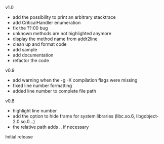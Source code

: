 v1.0
  - add the possibility to print an arbitrary stacktrace
  - add CriticalHandler enumeration
  - fix the ??:00 bug
  - unknown methods are not highlighted anymore
  - display the method name from addr2line
  - clean up and format code
  - add sample
  - add documentation
  - refactor the code

v0.9
  - add warning when the -g -X compilation flags were missing
  - fixed line number formatting
  - added line number to complete file path

v0.8
  - highlight line number
  - add the option to hide frame for system libraries (libc.so.6, libgobject-2.0.so.0...)
  - the relative path adds .. if necessary

Initial release
